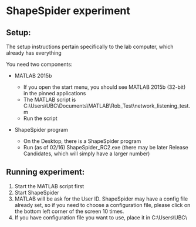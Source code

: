 # ShapeSpider experiment

## Setup:

The setup instructions pertain specifically to the lab computer, which already has everything

You need two components:
- MATLAB 2015b
  - If you open the start menu, you should see MATLAB 2015b (32-bit) in the pinned applications
  - The MATLAB script is C:\\Users\\UBC\\Documents\\MATLAB\\Rob_Test\\network_listening_test.m
  - Run the script

- ShapeSpider program
  - On the Desktop, there is a ShapeSpider program
  - Run (as of 02/16) ShapeSpider_RC2.exe (there may be later Release Candidates, which will simply have a larger number)

## Running experiment:

1. Start the MATLAB script first
1. Start ShapeSpider
1. MATLAB will be ask for the User ID. ShapeSpider may have a config file already set, so if you need to choose a configuration file, please click on the bottom left corner of the screen 10 times.
1. If you have configuration file you want to use, place it in C:\\Users\\UBC\\